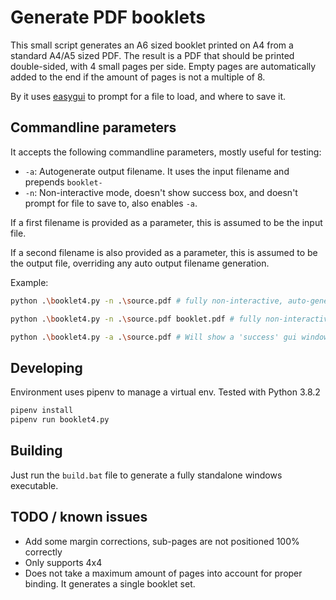 # Generate PDF booklets

This small script generates an A6 sized booklet printed on A4 from a standard A4/A5 sized PDF. The result is a PDF that should be printed double-sided, with 4 small pages per side. Empty pages are automatically added to the end if the amount of pages is not a multiple of 8.

By it uses [easygui](http://easygui.sourceforge.net/) to prompt for a file to load, and where to save it.

## Commandline parameters

It accepts the following commandline parameters, mostly useful for testing:

* `-a`: Autogenerate output filename. It uses the input filename and prepends `booklet-` 
* `-n`: Non-interactive mode, doesn't show success box, and doesn't prompt for file to save to, also enables `-a`.

If a first filename is provided as a parameter, this is assumed to be the input file.

If a second filename is also provided as a parameter, this is assumed to be the output file, overriding any auto output filename generation.

Example:

```bash
python .\booklet4.py -n .\source.pdf # fully non-interactive, auto-generating 'booklet-source.pdf` output filename

python .\booklet4.py -n .\source.pdf booklet.pdf # fully non-interactive, specifying output filename

python .\booklet4.py -a .\source.pdf # Will show a 'success' gui window

```

## Developing

Environment uses pipenv to manage a virtual env. Tested with Python 3.8.2

```bash
pipenv install
pipenv run booklet4.py
```
## Building

Just run the `build.bat` file to generate a fully standalone windows executable.

## TODO / known issues

* Add some margin corrections, sub-pages are not positioned 100% correctly
* Only supports 4x4
* Does not take a maximum amount of pages into account for proper binding. It generates a single booklet set.